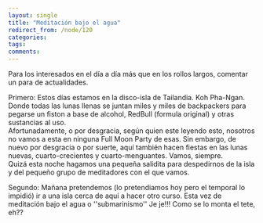 ```yaml
---
layout: single
title: "Meditación bajo el agua"
redirect_from: /node/120
categories:
tags: 
comments: 
---
```

Para los interesados en el día a día más que en los rollos largos, comentar un para de actualidades.  

Primero: Estos días estamos en la disco-isla de Tailandia. Koh Pha-Ngan. Donde todas las lunas llenas se juntan miles y miles de backpackers para pegarse un fiston a base de alcohol, RedBull (formula original) y otras sustancias al uso.  
Afortunadamente, o por desgracia, según quien este leyendo esto, nosotros no vamos a esta en ninguna Full Moon Party de esas. Sin embargo, de nuevo por desgracia o por suerte, aquí también hacen fiestas en las lunas nuevas, cuarto-crecientes y cuarto-menguantes. Vamos, siempre.  
Quizá esta noche hagamos una pequeña salidita para despedirnos de la isla y del pequeño grupo de meditadores con el que vamos.  

Segundo: Mañana pretendemos (lo pretendiamos hoy pero el temporal lo impidió) ir a una isla cerca de aquí a hacer otro curso. Esta vez de meditación bajo el agua o ''submarinismo'' Je je!!! Como se lo monta el tete, eh??
